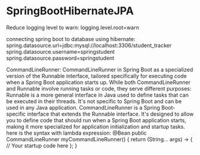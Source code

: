# SpringBootHibernateJPA



Reduce logging level to warn:
      logging.level.root=warn


      
connecting spring boot to database using hibernate:
      spring.datasource.url=jdbc:mysql://localhost:3306/student_tracker
      spring.datasource.username=springstudent
      spring.datasource.password=springstudent



CommandLineRunner:
CommandLineRunner in Spring Boot as a specialized version of the Runnable interface, tailored specifically for executing code when a Spring Boot application starts up. While both CommandLineRunner and Runnable involve running tasks or code, they serve different purposes:
Runnable is a more general interface in Java used to define tasks that can be executed in their threads. It's not specific to Spring Boot and can be used in any Java application.
CommandLineRunner is a Spring Boot-specific interface that extends the Runnable interface. It's designed to allow you to define code that should run when a Spring Boot application starts, making it more specialized for application initialization and startup tasks.
here is the syntax with lambda expression:
      @Bean
      public CommandLineRunner myCommandLineRunner() {
          return (String... args) -> {
              // Your startup code here
          };
      }

